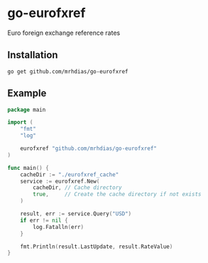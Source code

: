 # go-eurofxref
Euro foreign exchange reference rates

## Installation
```
go get github.com/mrhdias/go-eurofxref
```
## Example
```go
package main

import (
	"fmt"
	"log"

	eurofxref "github.com/mrhdias/go-eurofxref"
)

func main() {
	cacheDir := "./eurofxref_cache"
	service := eurofxref.New(
		cacheDir, // Cache directory
		true,     // Create the cache directory if not exists
	)

	result, err := service.Query("USD")
	if err != nil {
		log.Fatalln(err)
	}

	fmt.Println(result.LastUpdate, result.RateValue)
}

```
